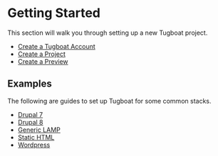 # Getting Started

This section will walk you through setting up a new Tugboat project.

* [Create a Tugboat Account](create-a-tugboat-account.md)
* [Create a Project](create-a-project.md)
* [Create a Preview](create-a-preview.md)

## Examples

The following are guides to set up Tugboat for some common stacks.

* [Drupal 7](../examples/drupal7.md)
* [Drupal 8](../examples/drupal8.md)
* [Generic LAMP](../examples/generic-lamp.md)
* [Static HTML](../examples/static-html.md)
* [Wordpress](../examples/wordpress.md)
